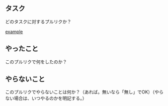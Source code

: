 ## タスク

どのタスクに対するプルリクか？

[example](https://example.com)

## やったこと

このプルリクで何をしたのか？

## やらないこと

このプルリクでやらないことは何か？（あれば。無いなら「無し」でOK）（やらない場合は、いつやるのかを明記する。）
